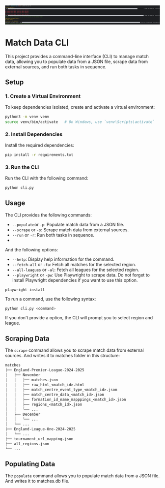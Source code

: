 ![example output](https://github.com/angryfoxx/webscored/blob/main/assets/example_output.png?raw=true)

# Match Data CLI

This project provides a command-line interface (CLI) to manage match data, allowing you to populate data from a JSON file, scrape data from external sources, and run both tasks in sequence.

## Setup

### 1. Create a Virtual Environment

To keep dependencies isolated, create and activate a virtual environment:

```bash
python3 -m venv venv
source venv/bin/activate   # On Windows, use `venv\Scripts\activate`
```

### 2. Install Dependencies

Install the required dependencies:

```bash
pip install -r requirements.txt
```

### 3. Run the CLI

Run the CLI with the following command:

```bash
python cli.py
```

## Usage

The CLI provides the following commands:

- `--populate`or `-p`: Populate match data from a JSON file.
- `--scrape` or `-s`: Scrape match data from external sources.
- `--run` or `-r`: Run both tasks in sequence.
- 
And the following options:

- `--help`: Display help information for the command.
- `--fetch-all` or `-fa`: Fetch all matches for the selected region.
- `--all-leagues` or `-al`: Fetch all leagues for the selected region.
- `--playwright` or `-pw`: Use Playwright to scrape data.
Do not forget to install Playwright dependencies if you want to use this option.
```
playwright install
```

To run a command, use the following syntax:

```bash
python cli.py <command>
```

If you don't provide a option, the CLI will prompt you to select region and league.

## Scraping Data

The `scrape` command allows you to scrape match data from external sources.
And writes it to matches folder in this structure:
```
matches
├── England-Premier-League-2024-2025
│   ├── November
│   │   ├── matches.json
│   │   ├── raw_html_<match_id>.html
│   │   ├── match_centre_event_type_<match_id>.json
│   │   ├── match_centre_data_<match_id>.json
│   │   ├── formation_id_name_mapppings_<match_id>.json
│   │   ├── regions_<match_id>.json
│   │   └── ...
│   ├── December
│   │   └── ...
│   └── ...
├── England-League-One-2024-2025
│   └── ...
├── tournament_url_mapping.json
├── all_regions.json
└── ...
```

## Populating Data

The `populate` command allows you to populate match data from a JSON file. 
And writes it to matches.db file.
